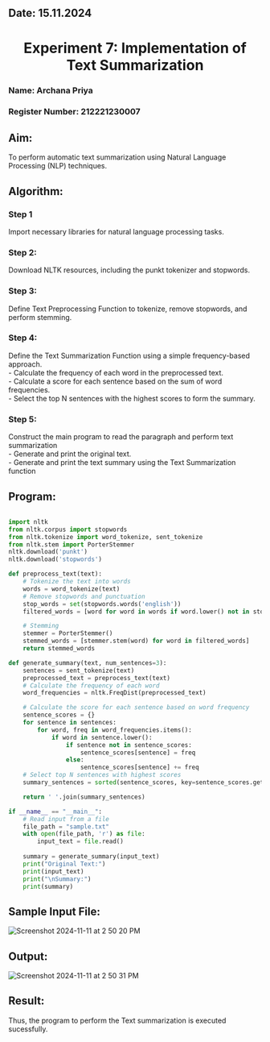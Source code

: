 ## Date: 15.11.2024

<h1 align="center">  
   Experiment 7: Implementation of Text  Summarization
</h1>  

### Name: Archana Priya
### Register Number: 212221230007

## Aim: 
To perform automatic text summarization using Natural Language Processing (NLP) techniques. 

## Algorithm:
### Step 1 
Import necessary libraries for natural language processing tasks.<BR>
### Step 2: 
Download NLTK resources, including the punkt tokenizer and stopwords.<BR>
### Step 3: 
Define Text Preprocessing Function to tokenize, remove stopwords, and perform stemming.<BR>
### Step 4: 
Define the Text Summarization Function using a simple frequency-based approach.<br>
    - Calculate the frequency of each word in the preprocessed text.<br>
    - Calculate a score for each sentence based on the sum of word frequencies.<br>
    - Select the top N sentences with the highest scores to form the summary.<br>
### Step 5: 
Construct the main program to read the paragraph  and perform text summarization<br>
      - Generate and print the original text.<br>
      - Generate and print the text summary using the  Text Summarization function<br>
## Program:
```py

import nltk
from nltk.corpus import stopwords
from nltk.tokenize import word_tokenize, sent_tokenize
from nltk.stem import PorterStemmer
nltk.download('punkt')
nltk.download('stopwords')

def preprocess_text(text):
    # Tokenize the text into words
    words = word_tokenize(text)
    # Remove stopwords and punctuation
    stop_words = set(stopwords.words('english'))
    filtered_words = [word for word in words if word.lower() not in stop_words and word.isalnum()]

    # Stemming
    stemmer = PorterStemmer()
    stemmed_words = [stemmer.stem(word) for word in filtered_words]
    return stemmed_words

def generate_summary(text, num_sentences=3):
    sentences = sent_tokenize(text)
    preprocessed_text = preprocess_text(text)
    # Calculate the frequency of each word
    word_frequencies = nltk.FreqDist(preprocessed_text)

    # Calculate the score for each sentence based on word frequency
    sentence_scores = {}
    for sentence in sentences:
        for word, freq in word_frequencies.items():
            if word in sentence.lower():
                if sentence not in sentence_scores:
                    sentence_scores[sentence] = freq
                else:
                    sentence_scores[sentence] += freq
    # Select top N sentences with highest scores
    summary_sentences = sorted(sentence_scores, key=sentence_scores.get, reverse=True)[:num_sentences]

    return ' '.join(summary_sentences)

if __name__ == "__main__":
    # Read input from a file
    file_path = "sample.txt"
    with open(file_path, 'r') as file:
        input_text = file.read()
        
    summary = generate_summary(input_text)
    print("Original Text:")
    print(input_text)
    print("\nSummary:")
    print(summary)


```
## Sample Input File:
![Screenshot 2024-11-11 at 2 50 20 PM](https://github.com/user-attachments/assets/5ef2555c-ec71-495a-b63e-edc23a80849d)

## Output:
![Screenshot 2024-11-11 at 2 50 31 PM](https://github.com/user-attachments/assets/1bce4642-323c-45c9-a5ad-741916aacbfb)

## Result:
Thus, the program to perform the Text summarization is executed sucessfully.
